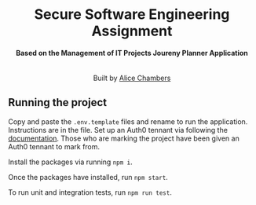 <h1 align="center">Secure Software Engineering Assignment</h1>

<div align="center">
  <strong>Based on the Management of IT Projects Joureny Planner Application</strong>
</div>
<br />

<div align="center">
<br />
Built by
<a href="https://github.com/Alicee5cha">Alice Chambers</a>
</a>
</sub>
</div>

## Running the project

Copy and paste the `.env.template` files and rename to run the application. Instructions are in the file. Set up an Auth0 tennant via following the [documentation](https://auth0.com/docs/get-started). Those who are marking the project have been given an Auth0 tennant to mark from.

Install the packages via running `npm i`.

Once the packages have installed, run `npm start`.

To run unit and integration tests, run `npm run test`.
